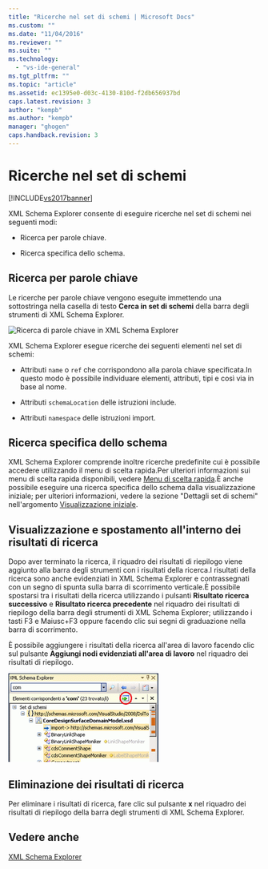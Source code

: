 ```yaml
---
title: "Ricerche nel set di schemi | Microsoft Docs"
ms.custom: ""
ms.date: "11/04/2016"
ms.reviewer: ""
ms.suite: ""
ms.technology: 
  - "vs-ide-general"
ms.tgt_pltfrm: ""
ms.topic: "article"
ms.assetid: ec1395e0-d03c-4130-810d-f2db656937bd
caps.latest.revision: 3
author: "kempb"
ms.author: "kempb"
manager: "ghogen"
caps.handback.revision: 3
---
```

# Ricerche nel set di schemi
[!INCLUDE[vs2017banner](../code-quality/includes/vs2017banner.md)]

XML Schema Explorer consente di eseguire ricerche nel set di schemi nei seguenti modi:  
  
-   Ricerca per parole chiave.  
  
-   Ricerca specifica dello schema.  
  
## Ricerca per parole chiave  
 Le ricerche per parole chiave vengono eseguite immettendo una sottostringa nella casella di testo **Cerca in set di schemi** della barra degli strumenti di XML Schema Explorer.  
  
 ![Ricerca di parole chiave in XML Schema Explorer](~/xml-tools/media/schemaexplorersearch.gif "SchemaExplorerSearch")  
  
 XML Schema Explorer esegue ricerche dei seguenti elementi nel set di schemi:  
  
-   Attributi `name` o `ref` che corrispondono alla parola chiave specificata.In questo modo è possibile individuare elementi, attributi, tipi e così via in base al nome.  
  
-   Attributi `schemaLocation` delle istruzioni include.  
  
-   Attributi `namespace` delle istruzioni import.  
  
## Ricerca specifica dello schema  
 XML Schema Explorer comprende inoltre ricerche predefinite cui è possibile accedere utilizzando il menu di scelta rapida.Per ulteriori informazioni sui menu di scelta rapida disponibili, vedere [Menu di scelta rapida](../xml-tools/context-menus-xml-schema-explorer.md).È anche possibile eseguire una ricerca specifica dello schema dalla visualizzazione iniziale; per ulteriori informazioni, vedere la sezione "Dettagli set di schemi" nell'argomento [Visualizzazione iniziale](../xml-tools/start-view.md).  
  
## Visualizzazione e spostamento all'interno dei risultati di ricerca  
 Dopo aver terminato la ricerca, il riquadro dei risultati di riepilogo viene aggiunto alla barra degli strumenti con i risultati della ricerca.I risultati della ricerca sono anche evidenziati in XML Schema Explorer e contrassegnati con un segno di spunta sulla barra di scorrimento verticale.È possibile spostarsi tra i risultati della ricerca utilizzando i pulsanti **Risultato ricerca successivo** e **Risultato ricerca precedente** nel riquadro dei risultati di riepilogo della barra degli strumenti di XML Schema Explorer; utilizzando i tasti F3 e Maiusc\+F3 oppure facendo clic sui segni di graduazione nella barra di scorrimento.  
  
 È possibile aggiungere i risultati della ricerca all'area di lavoro facendo clic sul pulsante **Aggiungi nodi evidenziati all'area di lavoro** nel riquadro dei risultati di riepilogo.  
  
 ![Risultati della ricerca in XML Schema Explorer](../xml-tools/media/schemaexplorersearchresult.gif "SchemaExplorerSearchResult")  
  
## Eliminazione dei risultati di ricerca  
 Per eliminare i risultati di ricerca, fare clic sul pulsante **x** nel riquadro dei risultati di riepilogo della barra degli strumenti di XML Schema Explorer.  
  
## Vedere anche  
 [XML Schema Explorer](../xml-tools/xml-schema-explorer.md)